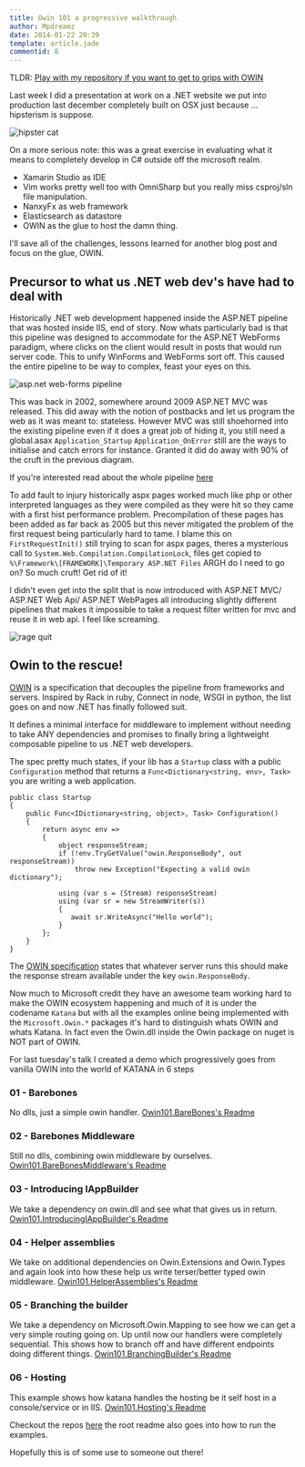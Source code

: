 ```yaml
---
title: Owin 101 a progressive walkthrough
author: Mpdreamz
date: 2014-01-22 20:39
template: article.jade
commentid: 8
---
```


TLDR: [Play with my repository if you want to get to grips with OWIN](https://github.com/Mpdreamz/owin-101)

Last week I did a presentation at work on a .NET website we put into production last december completely built on OSX just because … hipsterism is suppose.


![hipster cat](http://media.giphy.com/media/UNgpSaZNi9YcM/giphy.gif)

On a more serious note: this was a great exercise in evaluating what it means to completely develop in C# outside off the microsoft realm.

* Xamarin Studio as IDE
* Vim works pretty well too with OmniSharp but you really miss csproj/sln file manipulation.
* NanxyFx as web framework
* Elasticsearch as datastore 
* OWIN as the glue to host the damn thing. 

I'll save all of the challenges, lessons learned for another blog post and focus on the glue, OWIN. 

## Precursor to what us .NET web dev's have had to deal with

Historically .NET web development happened inside the ASP.NET pipeline that was hosted inside IIS, end of story. Now whats particularly bad is that this pipeline was designed to accommodate for the ASP.NET WebForms paradigm, where clicks on the client would result in posts that would run server code. This to unify WinForms and WebForms sort off. This caused the entire pipeline to be way to complex, feast your eyes on this.

![asp.net web-forms pipeline](http://www.eggheadcafe.com/articles/o_aspNet_Page_LifeCycle.jpg)

This was back in 2002, somewhere around 2009 ASP.NET MVC was released. This did away with the notion of postbacks and let us program the web as it was meant to: stateless. However MVC was still shoehorned into the existing pipeline even if it does a great job of hiding it, you still need a global.asax `Application_Startup` `Application_OnError` still are the ways to initialise and catch errors for instance. Granted it did do away with 90% of the cruft in the previous diagram.

If you're interested read about the whole pipeline [here](http://msdn.microsoft.com/en-us/library/ms178473.aspx)

To add fault to injury historically aspx pages worked much like php or other interpreted languages as they were compiled as they were hit so they came with a first hist performance problem. Precompilation of these pages has been added as far back as 2005 but this never mitigated the problem of the first request being particularly hard to tame. I blame this on `FirstRequestInit()` still trying to scan for aspx pages, theres a mysterious call to `System.Web.Compilation.CompilationLock`, files get copied to `%\Framework\[FRAMEWORK]\Temporary ASP.NET Files` ARGH do I need to go on? So much cruft! Get rid of it!

I didn't even get into the split that is now introduced with ASP.NET MVC/ ASP.NET Web Api/ ASP.NET WebPages all introducing slightly different pipelines that makes it impossible to take a request filter written for mvc and reuse it in web api. I feel like screaming.

![rage quit](http://media.giphy.com/media/ZKZiW6GSx8eSA/giphy.gif)

## Owin to the rescue!

[OWIN](http://owin.org/#about) is a specification that decouples the pipeline from frameworks and servers. Inspired by Rack in ruby, Connect in node, WSGI in python, the list goes on and now .NET has finally followed suit. 

It defines a minimal interface for middleware to implement without needing to take ANY dependencies and promises to finally bring a lightweight composable pipeline to us .NET web developers. 

The spec pretty much states, if your lib has a `Startup` class with a public
`Configuration` method that returns a `Func<Dictionary<string, env>, Task>` you are writing a web application. 

    public class Startup
    {
        public Func<IDictionary<string, object>, Task> Configuration()
        {
            return async env =>
            {
                object responseStream;
                if (!env.TryGetValue("owin.ResponseBody", out responseStream))
                    throw new Exception("Expecting a valid owin dictionary");

                using (var s = (Stream) responseStream)
                using (var sr = new StreamWriter(s))
                {
                   await sr.WriteAsync("Hello world");
                }
            };
        }
    }

The [OWIN specification](http://owin.org/#about) states that whatever server runs this should make the response stream available under the key `owin.ResponseBody`.

Now much to Microsoft credit they have an awesome team working hard to make the OWIN ecosystem happening and much of it is under the codename `Katana` but with all the examples online being implemented with the `Microsoft.Owin.*` packages it's hard to distinguish whats OWIN and whats Katana. In fact even the Owin.dll inside the Owin package on nuget is NOT part of OWIN.

For last tuesday's talk I created a demo which progressively goes from vanilla OWIN into the world of KATANA in 6 steps

### 01 - Barebones

No dlls, just a simple owin handler.
[Owin101.BareBones's Readme](https://github.com/Mpdreamz/owin-101/tree/master/Owin101.BareBones)

### 02 - Barebones Middleware

Still no dlls, combining owin middleware by ourselves.
[Owin101.BareBonesMiddleware's Readme](https://github.com/Mpdreamz/owin-101/tree/master/Owin101.BareBonesMiddleware)

### 03 - Introducing IAppBuilder

We take a dependency on owin.dll and see what that gives us in return. 
[Owin101.IntroducingIAppBuilder's Readme](https://github.com/Mpdreamz/tree/master/owin-101/Owin101.IntroducingIAppBuilder)

### 04 - Helper assemblies

We take on additional dependencies on Owin.Extensions and Owin.Types and again look into how these
help us write terser/better typed owin middleware. 
[Owin101.HelperAssemblies's Readme](https://github.com/Mpdreamz/owin-101/tree/master/Owin101.HelperAssemblies)

### 05 - Branching the builder

We take a dependency on Microsoft.Owin.Mapping to see how we can get a very simple routing going on. Up until now our handlers were 
completely sequential. This shows how to branch off and have different endpoints doing different things.
[Owin101.BranchingBuilder's Readme](https://github.com/Mpdreamz/owin-101/tree/master/Owin101.BranchingBuilder)

### 06 - Hosting

This example shows how katana handles the hosting be it self host in a console/service or in IIS.
[Owin101.Hosting's Readme](https://github.com/Mpdreamz/owin-101/tree/master/Owin101.Hosting)


Checkout the repos [here](https://github.com/Mpdreamz/owin-101) the root readme also goes into how to run the examples.

Hopefully this is of some use to someone out there!















